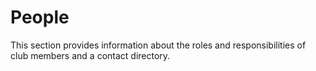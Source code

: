 # People

This section provides information about the roles and responsibilities of club members and a contact directory.

